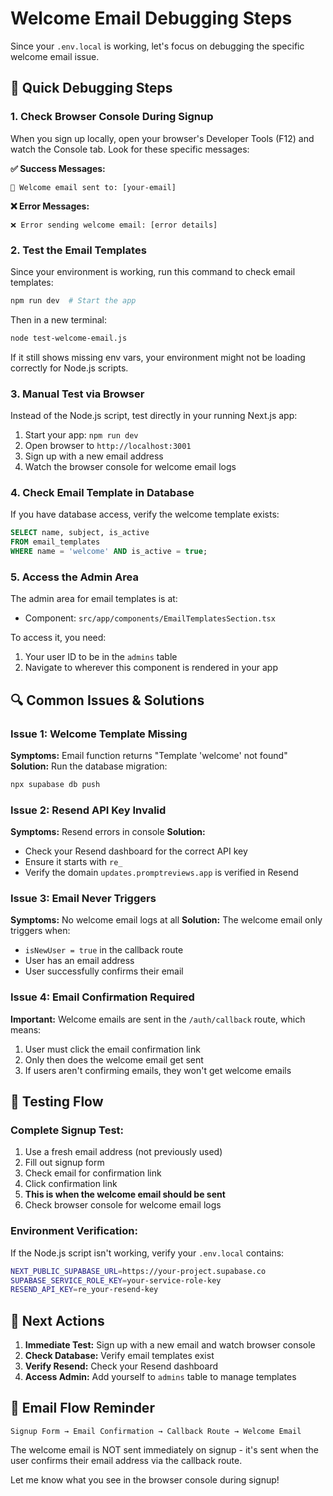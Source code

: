 # Welcome Email Debugging Steps

Since your `.env.local` is working, let's focus on debugging the specific welcome email issue.

## 🚀 Quick Debugging Steps

### 1. **Check Browser Console During Signup**

When you sign up locally, open your browser's Developer Tools (F12) and watch the Console tab. Look for these specific messages:

**✅ Success Messages:**
```
📧 Welcome email sent to: [your-email]
```

**❌ Error Messages:**
```
❌ Error sending welcome email: [error details]
```

### 2. **Test the Email Templates**

Since your environment is working, run this command to check email templates:
```bash
npm run dev  # Start the app
```

Then in a new terminal:
```bash
node test-welcome-email.js
```

If it still shows missing env vars, your environment might not be loading correctly for Node.js scripts.

### 3. **Manual Test via Browser**

Instead of the Node.js script, test directly in your running Next.js app:

1. Start your app: `npm run dev`
2. Open browser to `http://localhost:3001`
3. Sign up with a new email address
4. Watch the browser console for welcome email logs

### 4. **Check Email Template in Database**

If you have database access, verify the welcome template exists:

```sql
SELECT name, subject, is_active 
FROM email_templates 
WHERE name = 'welcome' AND is_active = true;
```

### 5. **Access the Admin Area**

The admin area for email templates is at:
- Component: `src/app/components/EmailTemplatesSection.tsx`

To access it, you need:
1. Your user ID to be in the `admins` table
2. Navigate to wherever this component is rendered in your app

## 🔍 Common Issues & Solutions

### **Issue 1: Welcome Template Missing**
**Symptoms:** Email function returns "Template 'welcome' not found"
**Solution:** Run the database migration:
```bash
npx supabase db push
```

### **Issue 2: Resend API Key Invalid**
**Symptoms:** Resend errors in console
**Solution:** 
- Check your Resend dashboard for the correct API key
- Ensure it starts with `re_`
- Verify the domain `updates.promptreviews.app` is verified in Resend

### **Issue 3: Email Never Triggers**
**Symptoms:** No welcome email logs at all
**Solution:** The welcome email only triggers when:
- `isNewUser = true` in the callback route
- User has an email address
- User successfully confirms their email

### **Issue 4: Email Confirmation Required**
**Important:** Welcome emails are sent in the `/auth/callback` route, which means:
1. User must click the email confirmation link
2. Only then does the welcome email get sent
3. If users aren't confirming emails, they won't get welcome emails

## 🧪 Testing Flow

### **Complete Signup Test:**
1. Use a fresh email address (not previously used)
2. Fill out signup form
3. Check email for confirmation link
4. Click confirmation link
5. **This is when the welcome email should be sent**
6. Check browser console for welcome email logs

### **Environment Verification:**
If the Node.js script isn't working, verify your `.env.local` contains:
```bash
NEXT_PUBLIC_SUPABASE_URL=https://your-project.supabase.co
SUPABASE_SERVICE_ROLE_KEY=your-service-role-key
RESEND_API_KEY=re_your-resend-key
```

## 🎯 Next Actions

1. **Immediate Test:** Sign up with a new email and watch browser console
2. **Check Database:** Verify email templates exist
3. **Verify Resend:** Check your Resend dashboard
4. **Access Admin:** Add yourself to `admins` table to manage templates

## 📧 Email Flow Reminder

```
Signup Form → Email Confirmation → Callback Route → Welcome Email
```

The welcome email is NOT sent immediately on signup - it's sent when the user confirms their email address via the callback route.

Let me know what you see in the browser console during signup!